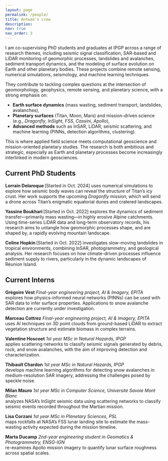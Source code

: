 ```yaml
---
layout: page
permalink: /people/
title: Antwan's crew
description:
nav: true
nav_order: 3
---
```




I am co-supervising PhD students and graduates at IPGP across a range of research themes, including seismic signal classification, SAR-based and LiDAR monitoring of geomorphic processes, landslides and avalanches, sediment transport dynamics, and the modeling of surface evolution on Earth and other planetary bodies. These projects combine remote sensing, numerical simulations, seismology, and machine learning techniques.

They contribute to tackling complex questions at the intersection of geomorphology, geophysics, remote sensing, and planetary science, with a strong emphasis on:

* **Earth surface dynamics** (mass wasting, sediment transport, landslides, avalanches),
* **Planetary surfaces** (Titan, Moon, Mars) and mission-driven science (e.g., *Dragonfly*, *InSight*, *FSS*, *Cassini*, *Apollo*),
* **Advanced methods** such as InSAR, LiDAR, seismic scattering, and machine learning (PINNs, detection algorithms, clustering).  


This is where applied field science meets computational geoscience and mission-oriented planetary studies. The research is both ambitious and strategic, especially as Earth and planetary processes become increasingly interlinked in modern geosciences.


## Current PhD Students

**Lorrain Delaroque** \[Started in Oct. 2024]
uses numerical simulations to explore how seismic body waves can reveal the structure of Titan’s icy crust. Her work supports the upcoming *Dragonfly* mission, which will send a drone across Titan’s enigmatic equatorial dunes and cratered landscapes.

**Yassine Boukhari** \[Started in Oct. 2022]
explores the dynamics of sediment transfer—primarily mass wasting—in highly erosive Alpine catchments. Using time-series LiDAR data and long-term observatory records, his research aims to untangle how geomorphic processes shape, and are shaped by, a rapidly evolving mountain landscape.

**Coline Hopkin** \[Started in Oct. 2022]
investigates slow-moving landslides in tropical environments, combining InSAR, photogrammetry, and geological analysis. Her research focuses on how climate-driven processes influence sediment supply to rivers, particularly in the dynamic landscapes of Réunion Island.



## Current Interns

**Grégoire Vest**
*Final-year engineering project, AI & Imagery, EPITA*  
explores how physics-informed neural networks (PINNs) can be used with SAR data to infer surface properties. Applications to snow avalanche detection are currently under investigation.

**Marceau Cottrez**
*Final-year engineering project, AI & Imagery, EPITA*  
uses AI techniques on 3D point clouds from ground-based LiDAR to extract vegetation structure and estimate biomass in complex terrains.

**Valentine Hoscoet**
*1st year MSc in Natural Hazards, IPGP*  
applies scattering networks to classify seismic signals generated by debris, rock, and snow avalanches, with the aim of improving detection and characterization.

**Thibault Chardon**
*1st year MSc in Natural Hazards, IPGP*  
develops machine learning algorithms for detecting snow avalanches in medium-resolution SAR imagery, addressing the challenges posed by speckle noise.

**Milan Mauro**
*1st year MSc in Computer Science, Université Savoie Mont Blanc*  
analyzes NASA’s InSight seismic data using scattering networks to classify seismic events recorded throughout the Martian mission.

**Lisa Corzani**
*1st year MSc in Planetary Sciences, PSL*  
maps rockfalls at NASA’s FSS lunar landing site to estimate the mass-wasting activity expected during the mission timeline.

**Marta Ducamp**
*2nd-year engineering student in Geomatics & Photogrammetry, ENSG-IGN*  
re-examines Apollo mission imagery to quantify lunar surface roughness across spatial scales.



<br />
